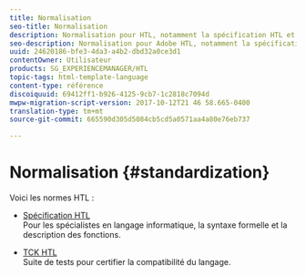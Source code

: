 ```yaml
---
title: Normalisation
seo-title: Normalisation
description: Normalisation pour HTL, notamment la spécification HTL et le TCK HTL.
seo-description: Normalisation pour Adobe HTL, notamment la spécification HTL et le TCK HTL.
uuid: 24620186-bfe3-4da3-a4b2-dbd32a0ce3d1
contentOwner: Utilisateur
products: SG_EXPERIENCEMANAGER/HTL
topic-tags: html-template-language
content-type: référence
discoiquuid: 69412ff1-b926-4125-9cb7-1c2818c7094d
mwpw-migration-script-version: 2017-10-12T21 46 58.665-0400
translation-type: tm+mt
source-git-commit: 665590d305d5084cb5cd5a0571aa4a80e76eb737

---
```



# Normalisation {#standardization}

Voici les normes HTL :

* [Spécification HTL](https://github.com/Adobe-Marketing-Cloud/sightly-spec)\
   Pour les spécialistes en langage informatique, la syntaxe formelle et la description des fonctions.

* [TCK HTL](https://github.com/Adobe-Marketing-Cloud/sightly-tck)\
   Suite de tests pour certifier la compatibilité du langage.
